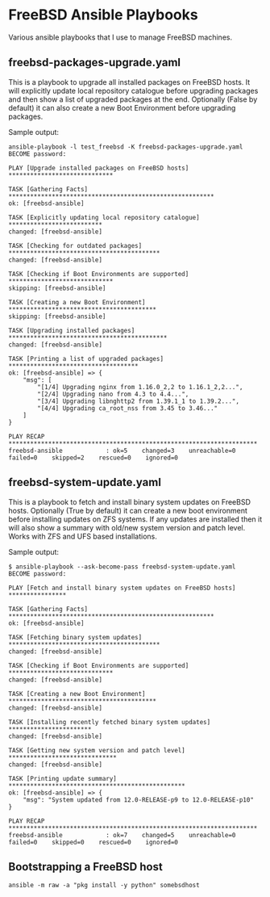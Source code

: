 # FreeBSD Ansible Playbooks

Various ansible playbooks that I use to manage FreeBSD machines.

## freebsd-packages-upgrade.yaml

This is a playbook to upgrade all installed packages on FreeBSD hosts.
It will explicitly update local repository catalogue before upgrading packages and then show a list of upgraded packages at the end. Optionally (False by default) it can also create a new Boot Environment before upgrading packages.

Sample output:

```shell
ansible-playbook -l test_freebsd -K freebsd-packages-upgrade.yaml
BECOME password:

PLAY [Upgrade installed packages on FreeBSD hosts] *****************************

TASK [Gathering Facts] *********************************************************
ok: [freebsd-ansible]

TASK [Explicitly updating local repository catalogue] **************************
changed: [freebsd-ansible]

TASK [Checking for outdated packages] ******************************************
changed: [freebsd-ansible]

TASK [Checking if Boot Environments are supported] *****************************
skipping: [freebsd-ansible]

TASK [Creating a new Boot Environment] *****************************************
skipping: [freebsd-ansible]

TASK [Upgrading installed packages] ********************************************
changed: [freebsd-ansible]

TASK [Printing a list of upgraded packages] ************************************
ok: [freebsd-ansible] => {
    "msg": [
        "[1/4] Upgrading nginx from 1.16.0_2,2 to 1.16.1_2,2...", 
        "[2/4] Upgrading nano from 4.3 to 4.4...", 
        "[3/4] Upgrading libnghttp2 from 1.39.1_1 to 1.39.2...", 
        "[4/4] Upgrading ca_root_nss from 3.45 to 3.46..."
    ]
}

PLAY RECAP *********************************************************************
freebsd-ansible            : ok=5    changed=3    unreachable=0    failed=0    skipped=2    rescued=0    ignored=0
```

## freebsd-system-update.yaml

This is a playbook to fetch and install binary system updates on FreeBSD hosts. Optionally (True by default) it can create a new boot environment before installing updates on ZFS systems. If any updates are installed then it will also show a summary with old/new system version and patch level. Works with ZFS and UFS based installations.

Sample output:

```shell
$ ansible-playbook --ask-become-pass freebsd-system-update.yaml
BECOME password:

PLAY [Fetch and install binary system updates on FreeBSD hosts] ****************

TASK [Gathering Facts] *********************************************************
ok: [freebsd-ansible]

TASK [Fetching binary system updates] ******************************************
changed: [freebsd-ansible]

TASK [Checking if Boot Environments are supported] *****************************
changed: [freebsd-ansible]

TASK [Creating a new Boot Environment] *****************************************
changed: [freebsd-ansible]

TASK [Installing recently fetched binary system updates] ***********************
changed: [freebsd-ansible]

TASK [Getting new system version and patch level] ******************************
changed: [freebsd-ansible]

TASK [Printing update summary] *************************************************
ok: [freebsd-ansible] => {
    "msg": "System updated from 12.0-RELEASE-p9 to 12.0-RELEASE-p10"
}

PLAY RECAP *********************************************************************
freebsd-ansible            : ok=7    changed=5    unreachable=0    failed=0    skipped=0    rescued=0    ignored=0
```

## Bootstrapping a FreeBSD host

```shell
ansible -m raw -a "pkg install -y python" somebsdhost
```
